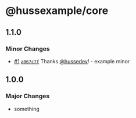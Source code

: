 # @hussexample/core

## 1.1.0

### Minor Changes

- [#1](https://github.com/hussedev/huss-ui/pull/1) [`a067c7f`](https://github.com/hussedev/huss-ui/commit/a067c7fe147595d0e20662c6269a8f5d26efac80) Thanks [@hussedev](https://github.com/hussedev)! - example minor

## 1.0.0

### Major Changes

- something
